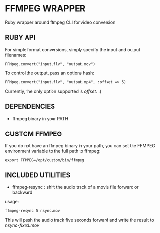 # FFMPEG WRAPPER

Ruby wrapper around ffmpeg CLI for video conversion


## RUBY API

For simple format conversions, simply specify the input and output
filenames:

    FFMpeg.convert("input.flv", "output.mov")

To control the output, pass an options hash:

    FFMpeg.convert("input.flv", "output.mp4", :offset => 5)

Currently, the only option supported is *offset*.  :)


## DEPENDENCIES

* ffmpeg binary in your PATH


## CUSTOM FFMPEG

If you do not have an ffmpeg binary in your path, you can set the
FFMPEG environment variable to the full path to ffmpeg:

    export FFMPEG=/opt/custom/bin/ffmpeg


## INCLUDED UTILITIES

* ffmpeg-resync : shift the audio track of a movie file forward or backward

usage:

    ffmpeg-resync 5 nsync.mov

This will push the audio track five seconds forward and write the result
to *nsync-fixed.mov*
